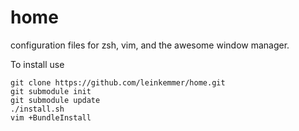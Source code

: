 home
====

configuration files for zsh, vim, and the awesome window manager.

To install use

	git clone https://github.com/leinkemmer/home.git
	git submodule init
	git submodule update
	./install.sh
	vim +BundleInstall


